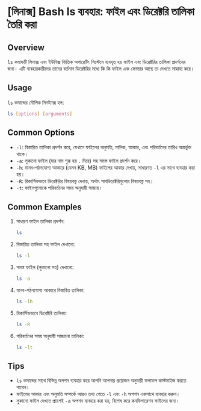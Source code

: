 # [লিনাক্স] Bash ls ব্যবহার: ফাইল এবং ডিরেক্টরি তালিকা তৈরি করা

## Overview
`ls` কমান্ডটি লিনাক্স এবং ইউনিক্স ভিত্তিক অপারেটিং সিস্টেমে ব্যবহৃত হয় ফাইল এবং ডিরেক্টরির তালিকা প্রদর্শনের জন্য। এটি ব্যবহারকারীদের তাদের বর্তমান ডিরেক্টরির মধ্যে কি কি ফাইল এবং ফোল্ডার আছে তা দেখতে সাহায্য করে।

## Usage
`ls` কমান্ডের মৌলিক সিনট্যাক্স হল:

```bash
ls [options] [arguments]
```

## Common Options
- `-l`: বিস্তারিত তালিকা প্রদর্শন করে, যেখানে ফাইলের অনুমতি, মালিক, আকার, এবং পরিবর্তনের তারিখ অন্তর্ভুক্ত থাকে।
- `-a`: লুকানো ফাইল (যার নাম শুরু হয় `.` দিয়ে) সহ সমস্ত ফাইল প্রদর্শন করে।
- `-h`: মানব-পঠনযোগ্য আকারে (যেমন KB, MB) ফাইলের আকার দেখায়, সাধারণত `-l` এর সাথে ব্যবহার করা হয়।
- `-R`: রিকার্সিভভাবে ডিরেক্টরির বিষয়বস্তু দেখায়, অর্থাৎ সাবডিরেক্টরিগুলোর বিষয়বস্তু সহ।
- `-t`: ফাইলগুলোকে পরিবর্তনের সময় অনুযায়ী সাজায়।

## Common Examples
1. সাধারণ ফাইল তালিকা প্রদর্শন:
   ```bash
   ls
   ```

2. বিস্তারিত তালিকা সহ ফাইল দেখানো:
   ```bash
   ls -l
   ```

3. সমস্ত ফাইল (লুকানো সহ) দেখানো:
   ```bash
   ls -a
   ```

4. মানব-পঠনযোগ্য আকারে বিস্তারিত তালিকা:
   ```bash
   ls -lh
   ```

5. রিকার্সিভভাবে ডিরেক্টরি তালিকা:
   ```bash
   ls -R
   ```

6. পরিবর্তনের সময় অনুযায়ী সাজানো তালিকা:
   ```bash
   ls -lt
   ```

## Tips
- `ls` কমান্ডের সাথে বিভিন্ন অপশন ব্যবহার করে আপনি আপনার প্রয়োজন অনুযায়ী ফলাফল কাস্টমাইজ করতে পারেন।
- ফাইলের আকার এবং অনুমতি সম্পর্কে আরও তথ্য পেতে `-l` এবং `-h` অপশন একসাথে ব্যবহার করুন।
- লুকানো ফাইল দেখতে প্রায়শই `-a` অপশন ব্যবহার করা হয়, বিশেষ করে কনফিগারেশন ফাইলের জন্য।